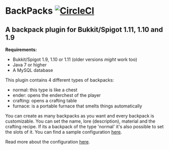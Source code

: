 # BackPacks [![CircleCI](https://circleci.com/gh/michael1011/BackPacks.svg?style=shield)](https://circleci.com/gh/michael1011/BackPacks)

## A backpack plugin for Bukkit/Spigot 1.11, 1.10 and 1.9

**Requirements:**

* Bukkit/Spigot 1.9, 1.10 or 1.11 (older versions *might* work too)
* Java 7 or higher
* A MySQL database

This plugin contains 4 different types of backpacks:

* normal: this type is like a chest
* ender: opens the enderchest of the player
* crafting: opens a crafting table
* furnace: is a portable furnace that smelts things automatically

You can create as many backpacks as you want and every backpack is customizable. You can set the name, lore (description), material and the crafting recipe. If its a backpack of the type 'normal' it's also possible to set the slots of it. You can find a sample configuration [here](https://github.com/michael1011/BackPacks/blob/master/src/main/resources/config.yml).

Read more about the configuration [here](https://github.com/michael1011/BackPacks/wiki/).
